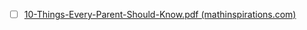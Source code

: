 
- [ ] [10-Things-Every-Parent-Should-Know.pdf (mathinspirations.com)](https://mathinspirations.com/wp-content/uploads/2014/03/10-Things-Every-Parent-Should-Know.pdf)